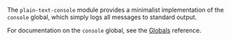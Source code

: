 The `plain-text-console` module provides a minimalist implementation
of the `console` global, which simply logs all messages to
standard output.

For documentation on the `console` global, see the
[Globals](/dev-guide/addon-development/globals) reference.

